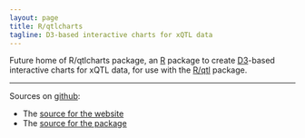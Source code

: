 ```yaml
---
layout: page
title: R/qtlcharts
tagline: D3-based interactive charts for xQTL data
---
```



Future home of R/qtlcharts package, an [R](http://www.r-project.org) package to create
[D3](http://d3js.org)-based interactive charts for xQTL data, for use
with the [R/qtl](http://www.rqtl.org) package.


---

Sources on [github](http://github.com):
- The [source for the website](https://github.com/kbroman/qtlcharts/tree/gh-pages)
- The [source for the package](https://github.com/kbroman/qtlcharts/tree/master)
